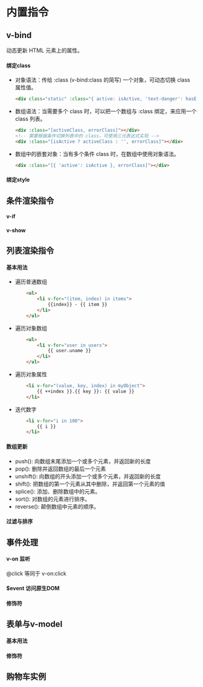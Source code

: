 # 内置指令

## v-bind

动态更新 HTML 元素上的属性。

#### 绑定class

- 对象语法：传给 :class (v-bind:class 的简写) 一个对象，可动态切换 class 属性值。

  ```html
  <div class="static" :class="{ active: isActive, 'text-danger': hasError }"></div>
  ```
- 数组语法：当需要多个 class 时，可以把一个数组与 :class 绑定，来应用一个 class 列表。

  ```html
  <div :class="[activeClass, errorClass]"></div>
  <!-- 需要根据条件切换列表中的 class，可使用三元表达式实现 -->
  <div :class="[isActive ? activeClass : '', errorClass]"></div> 
  ```
- 数组中的嵌套对象：当有多个条件 class 时，在数组中使用对象语法。

  ```html
  <div :class="[{ 'active': isActive }, errorClass]"></div>
  ```

#### 绑定style

## 条件渲染指令

#### v-if


#### v-show

## 列表渲染指令

#### 基本用法

- 遍历普通数组

  ```html
      <ul>
          <li v-for="(item, index) in items">
              {{index}} - {{ item }}
          </li>
      </ul>
  ```

- 遍历对象数组

  ```html
      <ul>
          <li v-for="user in users">
              {{ user.uname }}
          </li>
      </ul>
  ```

- 遍历对象属性

  ```html
      <li v-for="(value, key, index) in myObject">
          {{ ++index }}.{{ key }}: {{ value }}
      </li>
  ```

- 迭代数字

  ```html
      <li v-for="i in 100">
          {{ i }}
      </li>
  ```

#### 数组更新

- push(): 向数组末尾添加一个或多个元素，并返回新的长度
- pop(): 删除并返回数组的最后一个元素
- unshift(): 向数组的开头添加一个或多个元素，并返回新的长度
- shift(): 把数组的第一个元素从其中删除，并返回第一个元素的值
- splice(): 添加、删除数组中的元素。
- sort(): 对数组的元素进行排序。
- reverse(): 颠倒数组中元素的顺序。

#### 过滤与排序

## 事件处理

#### v-on 监听

@click 等同于 v-on:click 

#### $event 访问原生DOM

#### 修饰符



## 表单与v-model

#### 基本用法

#### 修饰符

## 购物车实例
